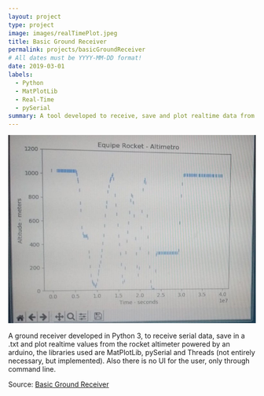 ```yaml
---
layout: project
type: project
image: images/realTimePlot.jpeg
title: Basic Ground Receiver
permalink: projects/basicGroundReceiver
# All dates must be YYYY-MM-DD format!
date: 2019-03-01
labels:
  - Python
  - MatPlotLib
  - Real-Time
  - pySerial
summary: A tool developed to receive, save and plot realtime data from amateur rocket developed by a university team.
---
```


<img class="ui medium right floated rounded image" src="../images/realTimePlot.jpeg">

A ground receiver developed in Python 3, to receive serial data, save in a .txt and plot realtime values from the rocket altimeter powered by an arduino, 
the libraries used are MatPlotLib, pySerial and Threads (not entirely necessary, but implemented). Also there is no UI for the user, only through
command line.

Source: <a href="https://github.com/Diolante/Basic-Ground-Receiver"><i class="large github icon"></i>Basic Ground Receiver</a>

 
